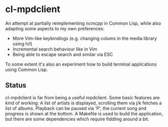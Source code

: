 # cl-mpdclient
An attempt at partially reimplementing *ncmcpp* in Common Lisp, while also adapting some aspects to my own preferences:
- More Vim-like keybindings (e.g. changing colums in the media library using h/l)
- Incremental search behaviour like in Vim
- Being able to escape search and similar via ESC
    
To some extent it's also an experiment how to build terminal applications using Common Lisp.

## Status
cl-mpdclient is far from being a useful mpdclient. 
Some basic features are kind of working: 
A list of artists is displayed, scrolling them via j/k fetches a list of albums. 
Playback can be paused via 'P', the current song and progress is shown at the bottom.
A Makefile is used to build the application, but there are some dependencies which require fiddling around a bit.
